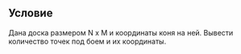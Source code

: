 ## Условие
Дана доска размером N x M и координаты коня на ней. Вывести количество точек под боем и их координаты.